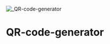 
![_QR-code-generator](https://user-images.githubusercontent.com/107610914/209676528-6b5f2783-426d-40d4-87f8-5354f042bb75.png)

# QR-code-generator
